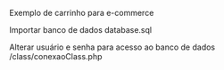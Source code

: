 Exemplo de carrinho para e-commerce

Importar banco de dados
database.sql

Alterar usuário e senha para acesso ao banco de dados
/class/conexaoClass.php

